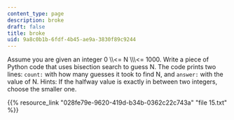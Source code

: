 ```yaml
---
content_type: page
description: broke
draft: false
title: broke
uid: 9a8c0b1b-6fdf-4b45-ae9a-3830f89c9244
---
```

Assume you are given an integer 0 \\\\\<= N \\\\\\\<= 1000. Write a piece of Python code that uses bisection search to guess N. The code prints two lines: `count:` with how many guesses it took to find N, and `answer:` with the value of N. Hints: If the halfway value is exactly in between two integers, choose the smaller one.

{{% resource_link "028fe79e-9620-419d-b34b-0362c22c743a" "file 15.txt" %}}
